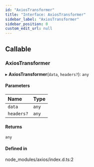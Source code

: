 ```yaml
---
id: "AxiosTransformer"
title: "Interface: AxiosTransformer"
sidebar_label: "AxiosTransformer"
sidebar_position: 0
custom_edit_url: null
---
```


## Callable

### AxiosTransformer

▸ **AxiosTransformer**(`data`, `headers?`): `any`

#### Parameters

| Name | Type |
| :------ | :------ |
| `data` | `any` |
| `headers?` | `any` |

#### Returns

`any`

#### Defined in

node_modules/axios/index.d.ts:2
